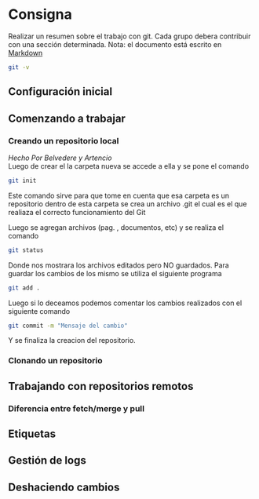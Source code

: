 # Consigna
Realizar un resumen sobre el trabajo con git. Cada grupo debera contribuir con una sección determinada. 
Nota: el documento está escrito en [Markdown](https://guides.github.com/features/mastering-markdown/)

```bash
git -v 
```


## Configuración inicial


## Comenzando a trabajar 


### Creando un repositorio local
*Hecho Por Belvedere y Artencio*  
 Luego de crear el la carpeta nueva se accede a ella y se pone el comando
 ```bash 
 git init
```
 Este comando sirve para que tome en cuenta que esa carpeta es un repositorio dentro de
 esta carpeta se crea un archivo .git el cual es el que realiaza el correcto 
 funcionamiento del Git 

 Luego se agregan archivos (pag. , documentos, etc)
 y se realiza el comando 
```bash
git status 
``` 
 Donde nos mostrara los archivos editados pero NO guardados. Para guardar los cambios de 
 los mismo se utiliza el siguiente programa 
```bash 
git add . 
```
 Luego si lo deceamos podemos comentar los cambios realizados con el siguiente comando 
```bash
git commit -m "Mensaje del cambio" 
```
 Y se finaliza la creacion del repositorio.
### Clonando un repositorio 


## Trabajando con repositorios remotos 



### Diferencia entre fetch/merge y pull


## Etiquetas

## Gestión de logs

## Deshaciendo cambios




